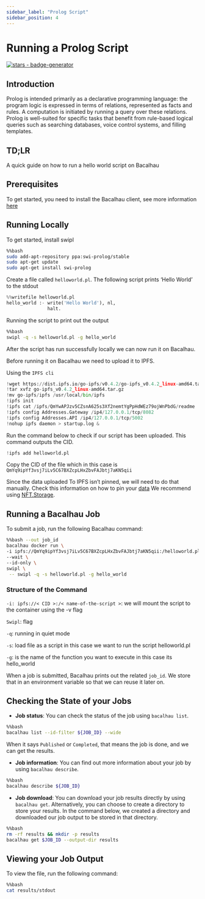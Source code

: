 ```yaml
---
sidebar_label: "Prolog Script"
sidebar_position: 4
---
```

# Running a Prolog Script


[![stars - badge-generator](https://img.shields.io/github/stars/bacalhau-project/bacalhau?style=social)](https://github.com/bacalhau-project/bacalhau)

## Introduction
Prolog is intended primarily as a declarative programming language: the program logic is expressed in terms of relations, represented as facts and rules. A computation is initiated by running a query over these relations.
Prolog is well-suited for specific tasks that benefit from rule-based logical queries such as searching databases, voice control systems, and filling templates.


## TD;LR
A quick guide on how to run a hello world script on Bacalhau

## Prerequisites

To get started, you need to install the Bacalhau client, see more information [here](https://docs.bacalhau.org/getting-started/installation)


## Running Locally​


To get started, install swipl 



```bash
%%bash
sudo add-apt-repository ppa:swi-prolog/stable
sudo apt-get update
sudo apt-get install swi-prolog
```

Create a file called `helloworld.pl`. The following script prints ‘Hello World’ to the stdout



```python
%%writefile helloworld.pl
hello_world :- write('Hello World'), nl, 
               halt.
```

Running the script to print out the output



```bash
%%bash
swipl -q -s helloworld.pl -g hello_world
```

After the script has run successfully locally we can now run it on Bacalhau.  

Before running it on Bacalhau we need to upload it to IPFS.

Using the `IPFS cli`



```python
!wget https://dist.ipfs.io/go-ipfs/v0.4.2/go-ipfs_v0.4.2_linux-amd64.tar.gz
!tar xvfz go-ipfs_v0.4.2_linux-amd64.tar.gz
!mv go-ipfs/ipfs /usr/local/bin/ipfs
!ipfs init
!ipfs cat /ipfs/QmYwAPJzv5CZsnA625s3Xf2nemtYgPpHdWEz79ojWnPbdG/readme
!ipfs config Addresses.Gateway /ip4/127.0.0.1/tcp/8082
!ipfs config Addresses.API /ip4/127.0.0.1/tcp/5002
!nohup ipfs daemon > startup.log &
```

Run the command below to check if our script has been uploaded. This command outputs the CID.


```python
!ipfs add helloworld.pl
```

Copy the CID of the file which in this case is `QmYq9ipYf3vsj7iLv5C67BXZcpLHxZbvFAJbtj7aKN5qii`

Since the data uploaded To IPFS isn’t pinned, we will need to do that manually. Check this information on how to pin your [data](https://docs.bacalhau.org/data-ingestion/pin) We recommend using [NFT.Storage](https://nft.storage/).



## Running a Bacalhau Job 


To submit a job, run the following Bacalhau command:


```bash
%%bash --out job_id
bacalhau docker run \
-i ipfs://QmYq9ipYf3vsj7iLv5C67BXZcpLHxZbvFAJbtj7aKN5qii:/helloworld.pl \
--wait \
--id-only \
swipl \
 -- swipl -q -s helloworld.pl -g hello_world
```

### Structure of the Command


`-i: ipfs://< CID >:/< name-of-the-script >`: we will mount the script to the container using the -v flag

`Swipl`: flag

`-q`: running in quiet mode

`-s`: load file as a script in this case we want to run the script helloworld.pl

`-g`: is the name of the function you want to execute in this case its hello_world

When a job is submitted, Bacalhau prints out the related `job_id`. We store that in an environment variable so that we can reuse it later on.

## Checking the State of your Jobs

- **Job status**: You can check the status of the job using `bacalhau list`. 


```bash
%%bash
bacalhau list --id-filter ${JOB_ID} --wide
```

When it says `Published` or `Completed`, that means the job is done, and we can get the results.

- **Job information**: You can find out more information about your job by using `bacalhau describe`.


```bash
%%bash
bacalhau describe ${JOB_ID}
```

- **Job download**: You can download your job results directly by using `bacalhau get`. Alternatively, you can choose to create a directory to store your results. In the command below, we created a directory and downloaded our job output to be stored in that directory.


```bash
%%bash
rm -rf results && mkdir -p results
bacalhau get $JOB_ID --output-dir results
```

## Viewing your Job Output

To view the file, run the following command:


```bash
%%bash
cat results/stdout
```
